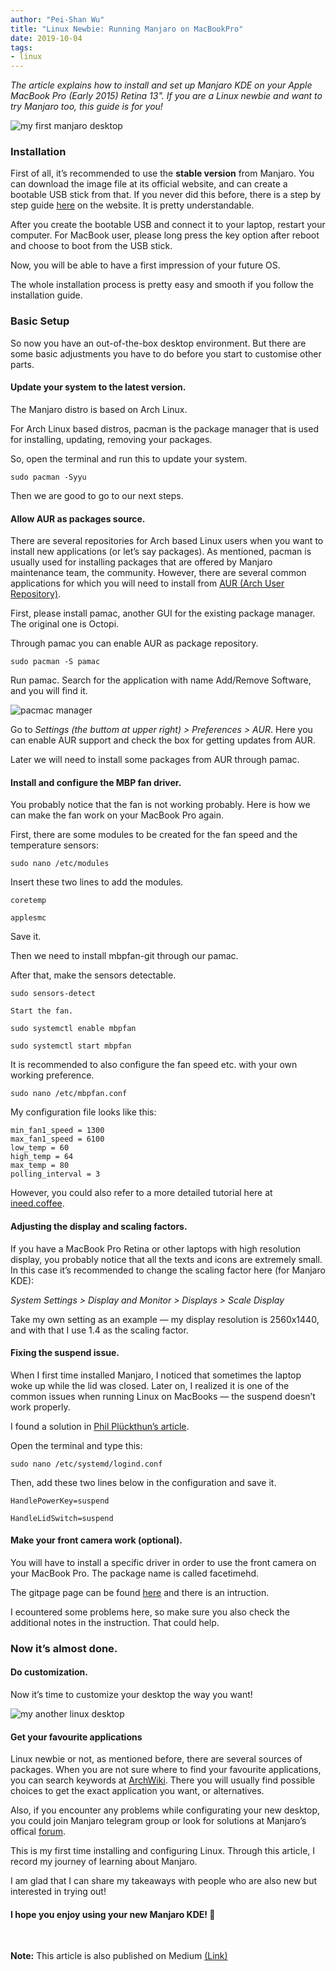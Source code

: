 ```yaml
---
author: "Pei-Shan Wu"
title: "Linux Newbie: Running Manjaro on MacBookPro"
date: 2019-10-04
tags:
- linux
---
```


_The article explains how to install and set up Manjaro KDE on your Apple MacBook Pro (Early 2015) Retina 13". If you are a Linux newbie and want to try Manjaro too, this guide is for you!_

![my first manjaro desktop](/images/manjaro1.jpeg)

### Installation

First of all, it’s recommended to use the __stable version__ from Manjaro. You can download the image file at its official website, and can create a bootable USB stick from that. If you never did this before, there is a step by step guide [here](https://manjaro.org/support/firststeps/#making-a-live-system) on the website. It is pretty understandable.

After you create the bootable USB and connect it to your laptop, restart your computer. For MacBook user, please long press the key option after reboot and choose to boot from the USB stick.

Now, you will be able to have a first impression of your future OS.

The whole installation process is pretty easy and smooth if you follow the installation guide.

### Basic Setup

So now you have an out-of-the-box desktop environment. But there are some basic adjustments you have to do before you start to customise other parts.

#### Update your system to the latest version.

The Manjaro distro is based on Arch Linux.

For Arch Linux based distros, pacman is the package manager that is used for installing, updating, removing your packages.

So, open the terminal and run this to update your system.

`sudo pacman -Syyu`

Then we are good to go to our next steps.

#### Allow AUR as packages source.

There are several repositories for Arch based Linux users when you want to install new applications (or let’s say packages). As mentioned, pacman is usually used for installing packages that are offered by Manjaro maintenance team, the community. However, there are several common applications for which you will need to install from [AUR (Arch User Repository)](https://wiki.archlinux.org/index.php/Arch_User_Repository).

First, please install pamac, another GUI for the existing package manager. The original one is Octopi.

Through pamac you can enable AUR as package repository.

`sudo pacman -S pamac`

Run pamac. Search for the application with name Add/Remove Software, and you will find it.

![pacmac manager](/images/manjaro2.png)

Go to _Settings (the buttom at upper right) > Preferences > AUR_. Here you can enable AUR support and check the box for getting updates from AUR.

Later we will need to install some packages from AUR through pamac.

#### Install and configure the MBP fan driver.

You probably notice that the fan is not working probably. Here is how we can make the fan work on your MacBook Pro again.

First, there are some modules to be created for the fan speed and the temperature sensors:

`sudo nano /etc/modules`

Insert these two lines to add the modules.

`coretemp`

`applesmc`

Save it.

Then we need to install mbpfan-git through our pamac.

After that, make the sensors detectable.

`sudo sensors-detect`

`Start the fan.`

`sudo systemctl enable mbpfan`

`sudo systemctl start mbpfan`

It is recommended to also configure the fan speed etc. with your own working preference.

`sudo nano /etc/mbpfan.conf`

My configuration file looks like this:

~~~~
min_fan1_speed = 1300
max_fan1_speed = 6100
low_temp = 60        
high_temp = 64       
max_temp = 80        
polling_interval = 3 
~~~~

However, you could also refer to a more detailed tutorial here at [ineed.coffee](https://ineed.coffee/3838/a-beginners-tutorial-for-mbpfan-under-ubuntu/).

#### Adjusting the display and scaling factors.

If you have a MacBook Pro Retina or other laptops with high resolution display, you probably notice that all the texts and icons are extremely small. In this case it’s recommended to change the scaling factor here (for Manjaro KDE):

_System Settings > Display and Monitor > Displays > Scale Display_

Take my own setting as an example — my display resolution is 2560x1440, and with that I use 1.4 as the scaling factor.

#### Fixing the suspend issue.

When I first time installed Manjaro, I noticed that sometimes the laptop woke up while the lid was closed. Later on, I realized it is one of the common issues when running Linux on MacBooks — the suspend doesn’t work properly.

I found a solution in [Phil Plückthun’s article](https://medium.com/@philpl/arch-linux-running-on-my-macbook-2ea525ebefe3).

Open the terminal and type this:

`sudo nano /etc/systemd/logind.conf`

Then, add these two lines below in the configuration and save it.

`HandlePowerKey=suspend`

`HandleLidSwitch=suspend`

#### Make your front camera work (optional).

You will have to install a specific driver in order to use the front camera on your MacBook Pro. The package name is called facetimehd. 

The gitpage page can be found [here](https://github.com/patjak/bcwc_pcie/wiki/Get-Started) and there is an intruction.

I ecountered some problems here, so make sure you also check the additional notes in the instruction. That could help.

### Now it’s almost done.

#### Do customization.

Now it’s time to customize your desktop the way you want!

![my another linux desktop](/images/manjaro3.png)

#### Get your favourite applications

Linux newbie or not, as mentioned before, there are several sources of packages. When you are not sure where to find your favourite applications, you can search keywords at [ArchWiki](https://wiki.archlinux.org/). There you will usually find possible choices to get the exact application you want, or alternatives.

Also, if you encounter any problems while configurating your new desktop, you could join Manjaro telegram group or look for solutions at Manjaro’s offical [forum](https://forum.manjaro.org/).

This is my first time installing and configuring Linux. Through this article, I record my journey of learning about Manjaro.

I am glad that I can share my takeaways with people who are also new but interested in trying out!

#### I hope you enjoy using your new Manjaro KDE! 💜

&nbsp;

__Note:__ This article is also published on Medium [(Link)](https://medium.com/@pswoo/linux-newbie-running-manjaro-on-macbookpro-5db4672351c9?source=friends_link&sk=390c7d8bbf698b4797d08f02139e5f22)